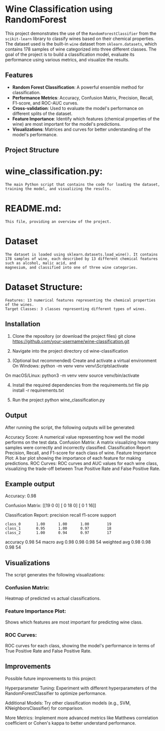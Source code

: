 # Wine Classification using RandomForest

This project demonstrates the use of the `RandomForestClassifier` from the `scikit-learn` library to classify wines based on their chemical properties. The dataset used is the built-in `wine` dataset from `sklearn.datasets`, which contains 178 samples of wine categorized into three different classes. The goal of the project is to build a classification model, evaluate its performance using various metrics, and visualize the results.

## Features
- **Random Forest Classification**: A powerful ensemble method for classification.
- **Performance Metrics**: Accuracy, Confusion Matrix, Precision, Recall, F1-score, and ROC-AUC curves.
- **Cross-validation**: Used to evaluate the model's performance on different splits of the dataset.
- **Feature Importance**: Identify which features (chemical properties of the wine) are most important for the model's predictions.
- **Visualizations**: Matrices and curves for better understanding of the model's performance.




## Project Structure

# wine_classification.py: 
    The main Python script that contains the code for loading the dataset, training the model, and visualizing the results.

# README.md: 
    This file, providing an overview of the project.

# Dataset
    The dataset is loaded using sklearn.datasets.load_wine(). It contains 178 samples of wine, each described by 13 different chemical features such as alcohol, malic acid, and   
    magnesium, and classified into one of three wine categories.

# Dataset Structure:
    Features: 13 numerical features representing the chemical properties of the wines.
    Target Classes: 3 classes representing different types of wines.




## Installation
1. Clone the repository (or download the project files)
git clone https://github.com/your-username/wine-classification.git

 2. Navigate into the project directory
cd wine-classification

3. (Optional but recommended) Create and activate a virtual environment
 On Windows:
python -m venv venv
venv\Scripts\activate

On macOS/Linux:
python3 -m venv venv
source venv/bin/activate

4. Install the required dependencies from the requirements.txt file
pip install -r requirements.txt

5. Run the project
python wine_classification.py


## Output
After running the script, the following outputs will be generated:

Accuracy Score: A numerical value representing how well the model performs on the test data.
Confusion Matrix: A matrix visualizing how many samples were correctly and incorrectly classified.
Classification Report: Precision, Recall, and F1-score for each class of wine.
Feature Importance Plot: A bar plot showing the importance of each feature for making predictions.
ROC Curves: ROC curves and AUC values for each wine class, visualizing the trade-off between True Positive Rate and False Positive Rate.





## Example output

Accuracy: 0.98

Confusion Matrix:
[[19  0  0]
 [ 0 18  0]
 [ 0  1 16]]

Classification Report:
              precision    recall  f1-score   support

    class_0       1.00      1.00      1.00        19
    class_1       0.95      1.00      0.97        18
    class_2       1.00      0.94      0.97        17

   accuracy                           0.98        54
  macro avg       0.98      0.98      0.98        54
weighted avg       0.98      0.98      0.98        54





## Visualizations
The script generates the following visualizations:

### Confusion Matrix:
Heatmap of predicted vs actual classifications.

### Feature Importance Plot:
Shows which features are most important for predicting wine class.

### ROC Curves:
ROC curves for each class, showing the model's performance in terms of True Positive Rate and False Positive Rate.




## Improvements
Possible future improvements to this project:

Hyperparameter Tuning: Experiment with different hyperparameters of the RandomForestClassifier to optimize performance.

Additional Models: Try other classification models (e.g., SVM, KNeighborsClassifier) for comparison.

More Metrics: Implement more advanced metrics like Matthews correlation coefficient or Cohen's kappa to better understand performance.
